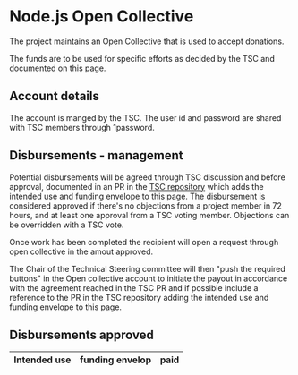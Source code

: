 # Node.js Open Collective

The project maintains an Open Collective that is used to accept donations.

The funds are to be used for specific efforts as decided by the TSC and
documented on this page.

## Account details

The account is manged by the TSC. The user id and password
are shared with TSC members through 1password.

## Disbursements - management

Potential disbursements will be agreed through TSC discussion
and before approval, documented in an PR in the
[TSC repository](https://github.com/nodejs/TSC) which adds
the intended use and funding envelope to this page. The disbursement
is considered approved if there's no objections from a project member
in 72 hours, and at least one approval from a TSC voting member.
Objections can be overridden with a TSC vote.

Once work has been completed the recipient will open
a request through open collective in the amout approved.

The Chair of the Technical Steering committee will then
"push the required buttons" in the Open collective account
to initiate the payout in accordance with the agreement reached in the
TSC PR and if possible include a reference to the PR
in the TSC repository adding the intended use and funding
envelope to this page.

## Disbursements approved

| Intended use                             | funding envelop   | paid         |
|------------------------------------------|-------------------|--------------|
